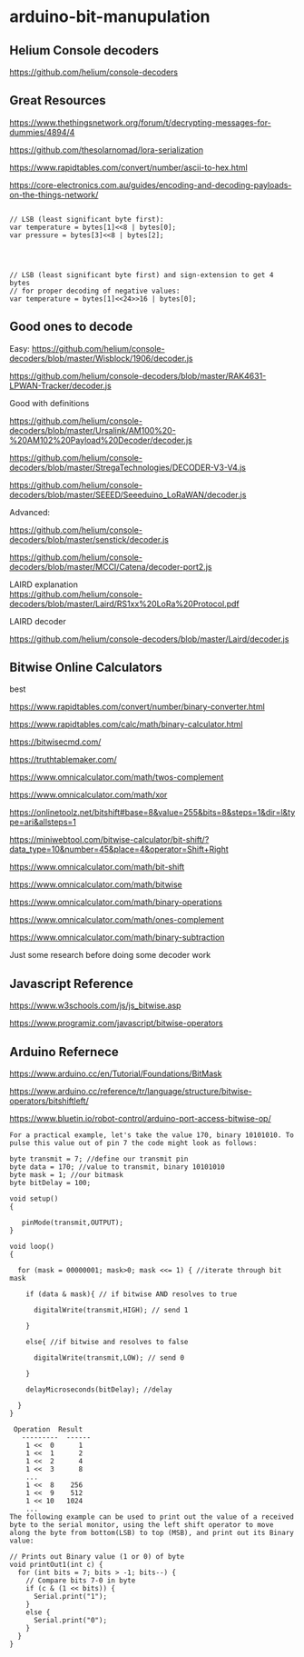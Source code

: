 # arduino-bit-manupulation

## Helium Console decoders

https://github.com/helium/console-decoders


## Great Resources

https://www.thethingsnetwork.org/forum/t/decrypting-messages-for-dummies/4894/4

https://github.com/thesolarnomad/lora-serialization

https://www.rapidtables.com/convert/number/ascii-to-hex.html

https://core-electronics.com.au/guides/encoding-and-decoding-payloads-on-the-things-network/


```

// LSB (least significant byte first):
var temperature = bytes[1]<<8 | bytes[0];
var pressure = bytes[3]<<8 | bytes[2];




// LSB (least significant byte first) and sign-extension to get 4 bytes 
// for proper decoding of negative values:
var temperature = bytes[1]<<24>>16 | bytes[0];

```


## Good ones to decode

Easy:
https://github.com/helium/console-decoders/blob/master/Wisblock/1906/decoder.js

https://github.com/helium/console-decoders/blob/master/RAK4631-LPWAN-Tracker/decoder.js






Good with definitions

https://github.com/helium/console-decoders/blob/master/Ursalink/AM100%20-%20AM102%20Payload%20Decoder/decoder.js

https://github.com/helium/console-decoders/blob/master/StregaTechnologies/DECODER-V3-V4.js

https://github.com/helium/console-decoders/blob/master/SEEED/Seeeduino_LoRaWAN/decoder.js




Advanced:

https://github.com/helium/console-decoders/blob/master/senstick/decoder.js

https://github.com/helium/console-decoders/blob/master/MCCI/Catena/decoder-port2.js


LAIRD explanation   
https://github.com/helium/console-decoders/blob/master/Laird/RS1xx%20LoRa%20Protocol.pdf

LAIRD decoder

https://github.com/helium/console-decoders/blob/master/Laird/decoder.js





## Bitwise Online Calculators

best

https://www.rapidtables.com/convert/number/binary-converter.html


https://www.rapidtables.com/calc/math/binary-calculator.html

https://bitwisecmd.com/

https://truthtablemaker.com/    



https://www.omnicalculator.com/math/twos-complement

https://www.omnicalculator.com/math/xor


https://onlinetoolz.net/bitshift#base=8&value=255&bits=8&steps=1&dir=l&type=ari&allsteps=1

https://miniwebtool.com/bitwise-calculator/bit-shift/?data_type=10&number=45&place=4&operator=Shift+Right

https://www.omnicalculator.com/math/bit-shift

https://www.omnicalculator.com/math/bitwise

https://www.omnicalculator.com/math/binary-operations


https://www.omnicalculator.com/math/ones-complement


https://www.omnicalculator.com/math/binary-subtraction

Just some research before doing some decoder work

## Javascript Reference

https://www.w3schools.com/js/js_bitwise.asp

https://www.programiz.com/javascript/bitwise-operators



## Arduino Refernece
https://www.arduino.cc/en/Tutorial/Foundations/BitMask

https://www.arduino.cc/reference/tr/language/structure/bitwise-operators/bitshiftleft/

https://www.bluetin.io/robot-control/arduino-port-access-bitwise-op/


```
For a practical example, let's take the value 170, binary 10101010. To pulse this value out of pin 7 the code might look as follows:

byte transmit = 7; //define our transmit pin
byte data = 170; //value to transmit, binary 10101010
byte mask = 1; //our bitmask
byte bitDelay = 100;

void setup()
{

   pinMode(transmit,OUTPUT);
}

void loop()
{

  for (mask = 00000001; mask>0; mask <<= 1) { //iterate through bit mask

    if (data & mask){ // if bitwise AND resolves to true

      digitalWrite(transmit,HIGH); // send 1

    }

    else{ //if bitwise and resolves to false

      digitalWrite(transmit,LOW); // send 0

    }

    delayMicroseconds(bitDelay); //delay

  }
}

```





```
 Operation  Result
   ---------  ------
    1 <<  0      1
    1 <<  1      2
    1 <<  2      4
    1 <<  3      8
    ...
    1 <<  8    256
    1 <<  9    512
    1 << 10   1024
    ...
The following example can be used to print out the value of a received byte to the serial monitor, using the left shift operator to move along the byte from bottom(LSB) to top (MSB), and print out its Binary value:

// Prints out Binary value (1 or 0) of byte
void printOut1(int c) {
  for (int bits = 7; bits > -1; bits--) {
    // Compare bits 7-0 in byte
    if (c & (1 << bits)) {
      Serial.print("1");
    }
    else {
      Serial.print("0");
    }
  }
}
```





